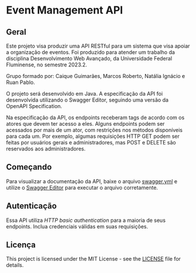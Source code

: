 # Event Management API

## Geral

Este projeto visa produzir uma API RESTful para um sistema que visa apoiar a organização de eventos. Foi produzido para atender um trabalho da disciplina Desenvolvimento Web Avançado, da Universidade Federal Fluminense, no semestre 2023.2.

Grupo formado por: Caique Guimarães, Marcos Roberto, Natália Ignácio e Ruan Pablo.

O projeto será desenvolvido em Java. A especificação da API foi desenvolvida utilizando o Swagger Editor, seguindo uma versão da OpenAPI Specification.

Na especificação da API, os endpoints receberam tags de acordo com os atores que devem ter acesso a eles. Alguns endpoints podem ser acessados por mais de um ator, com restrições nos métodos disponíveis para cada um. Por exemplo, algumas requisições HTTP GET podem ser feitas por usuários gerais e administradores, mas POST e DELETE são reservados aos administradores.

## Começando

Para visualizar a documentação da API, baixe o arquivo [swagger.yml](https://github.com/marcosmoraes31/ProjetoDevWeb2/blob/oi/swagger.yml) e utilize o [Swagger Editor](https://editor.swagger.io) para executar o arquivo corretamente.

## Autenticação

Essa API utiliza *HTTP basic authentication* para a maioria de seus endpoints. Inclua credenciais válidas em suas requisições.

## Licença

This project is licensed under the MIT License - see the [LICENSE](LICENSE) file for details.
